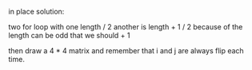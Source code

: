 in place solution:

two for loop with one length / 2 another is length + 1 / 2 because of the length can be odd that we should + 1

then draw a 4 * 4 matrix and remember that i and j are always flip each time.